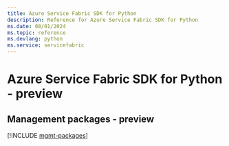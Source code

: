 ```yaml
---
title: Azure Service Fabric SDK for Python
description: Reference for Azure Service Fabric SDK for Python
ms.date: 08/01/2024
ms.topic: reference
ms.devlang: python
ms.service: servicefabric
---
```

# Azure Service Fabric SDK for Python - preview

## Management packages - preview
[!INCLUDE [mgmt-packages](service-fabric-mgmt-index.md)]